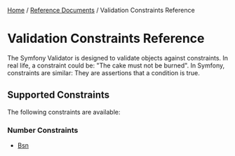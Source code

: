 [Home](../index.md) / [Reference Documents](index.md) / Validation Constraints Reference

# Validation Constraints Reference

The Symfony Validator is designed to validate objects against constraints. In real life, a constraint could be: "The cake must not be burned". In Symfony, constraints are similar: They are assertions that a condition is true.

## Supported Constraints

The following constraints are available:

### Number Constraints

* [Bsn](constraints/bsn.md)
